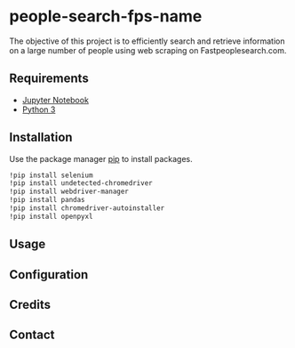 # people-search-fps-name
The objective of this project is to efficiently search and retrieve information on a large number of people using web scraping on Fastpeoplesearch.com.

## Requirements

- [Jupyter Notebook](https://jupyter.org/)
- [Python 3](https://www.python.org/)

## Installation

Use the package manager [pip](https://pip.pypa.io/en/stable/) to install packages.

```bash
!pip install selenium
!pip install undetected-chromedriver
!pip install webdriver-manager
!pip install pandas
!pip install chromedriver-autoinstaller
!pip install openpyxl
```
## Usage



## Configuration



## Credits



## Contact